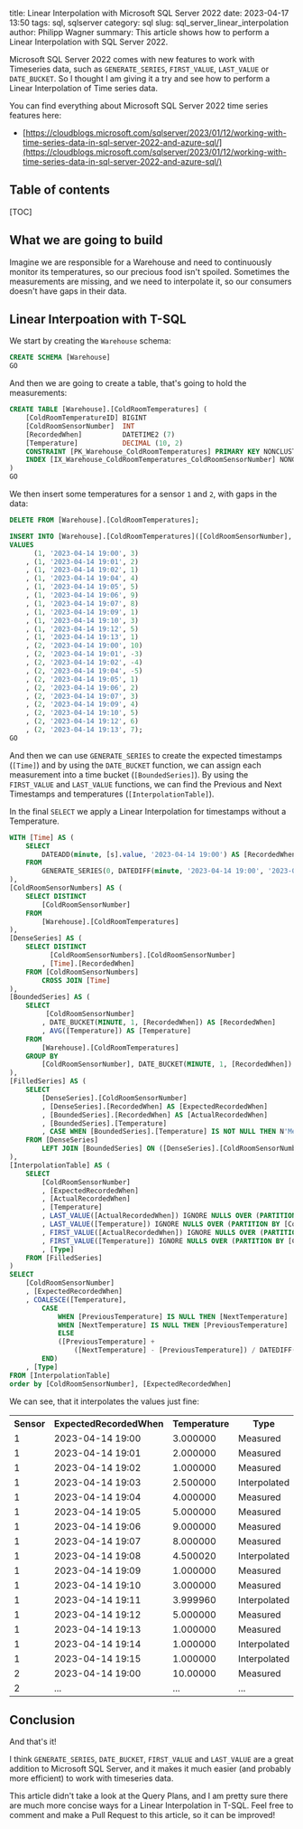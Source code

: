 ﻿title: Linear Interpolation with Microsoft SQL Server 2022
date: 2023-04-17 13:50
tags: sql, sqlserver
category: sql
slug: sql_server_linear_interpolation
author: Philipp Wagner
summary: This article shows how to perform a Linear Interpolation with SQL Server 2022.

Microsoft SQL Server 2022 comes with new features to work with Timeseries data, such 
as `GENERATE_SERIES`, `FIRST_VALUE`, `LAST_VALUE` or `DATE_BUCKET`. So I thought I am 
giving it a try and see how to perform a Linear Interpolation of Time series data.

You can find everything about Microsoft SQL Server 2022 time series features here:

* [https://cloudblogs.microsoft.com/sqlserver/2023/01/12/working-with-time-series-data-in-sql-server-2022-and-azure-sql/](https://cloudblogs.microsoft.com/sqlserver/2023/01/12/working-with-time-series-data-in-sql-server-2022-and-azure-sql/)

## Table of contents ##

[TOC]

## What we are going to build ##

Imagine we are responsible for a Warehouse and need to continuously monitor its temperatures, so 
our precious food isn't spoiled. Sometimes the measurements are missing, and we need to interpolate 
it, so our consumers doesn't have gaps in their data.


## Linear Interpoation with T-SQL ##

We start by creating the `Warehouse` schema:

```sql
CREATE SCHEMA [Warehouse]
GO
```

And then we are going to create a table, that's going to hold the measurements:

```sql 
CREATE TABLE [Warehouse].[ColdRoomTemperatures] (
    [ColdRoomTemperatureID] BIGINT                                      IDENTITY (1, 1) NOT NULL,
    [ColdRoomSensorNumber]  INT                                         NOT NULL,
    [RecordedWhen]          DATETIME2 (7)                               NOT NULL,
    [Temperature]           DECIMAL (10, 2)                             NOT NULL
    CONSTRAINT [PK_Warehouse_ColdRoomTemperatures] PRIMARY KEY NONCLUSTERED ([ColdRoomTemperatureID] ASC),
    INDEX [IX_Warehouse_ColdRoomTemperatures_ColdRoomSensorNumber] NONCLUSTERED ([ColdRoomSensorNumber]),
)
GO
```

We then insert some temperatures for a sensor `1` and `2`, with gaps in the data:

```sql
DELETE FROM [Warehouse].[ColdRoomTemperatures];

INSERT INTO [Warehouse].[ColdRoomTemperatures]([ColdRoomSensorNumber], [RecordedWhen], [Temperature])
VALUES
	  (1, '2023-04-14 19:00', 3)
	, (1, '2023-04-14 19:01', 2)
	, (1, '2023-04-14 19:02', 1)
	, (1, '2023-04-14 19:04', 4)
	, (1, '2023-04-14 19:05', 5)
	, (1, '2023-04-14 19:06', 9)
	, (1, '2023-04-14 19:07', 8)
	, (1, '2023-04-14 19:09', 1)
	, (1, '2023-04-14 19:10', 3)
	, (1, '2023-04-14 19:12', 5)
	, (1, '2023-04-14 19:13', 1)
	, (2, '2023-04-14 19:00', 10)
	, (2, '2023-04-14 19:01', -3)
	, (2, '2023-04-14 19:02', -4)
	, (2, '2023-04-14 19:04', -5)
	, (2, '2023-04-14 19:05', 1)
	, (2, '2023-04-14 19:06', 2)
	, (2, '2023-04-14 19:07', 3)
	, (2, '2023-04-14 19:09', 4)
	, (2, '2023-04-14 19:10', 5)
	, (2, '2023-04-14 19:12', 6)
	, (2, '2023-04-14 19:13', 7);
GO
```

And then we can use `GENERATE_SERIES` to create the expected timestamps (`[Time]`) and by using the 
`DATE_BUCKET` function, we can assign each measurement into a time bucket (`[BoundedSeries]`). By 
using the `FIRST_VALUE` and `LAST_VALUE` functions, we can find the Previous and Next Timestamps 
and temperatures (`[InterpolationTable]`).

In the final `SELECT` we apply a Linear Interpolation for timestamps without a Temperature. 

```sql
WITH [Time] AS (
	SELECT 
		DATEADD(minute, [s].value, '2023-04-14 19:00') AS [RecordedWhen]
	FROM 
		GENERATE_SERIES(0, DATEDIFF(minute, '2023-04-14 19:00', '2023-04-14 19:15')) AS [s]
),
[ColdRoomSensorNumbers] AS (
	SELECT DISTINCT 
		[ColdRoomSensorNumber]
	FROM 
		[Warehouse].[ColdRoomTemperatures]
),
[DenseSeries] AS (
	SELECT DISTINCT 
		  [ColdRoomSensorNumbers].[ColdRoomSensorNumber]
		, [Time].[RecordedWhen]
	FROM [ColdRoomSensorNumbers]
		CROSS JOIN [Time]
),
[BoundedSeries] AS (
	SELECT 
		 [ColdRoomSensorNumber]
		, DATE_BUCKET(MINUTE, 1, [RecordedWhen]) AS [RecordedWhen]
		, AVG([Temperature]) AS [Temperature]
	FROM 
		[Warehouse].[ColdRoomTemperatures]
	GROUP BY 
		[ColdRoomSensorNumber], DATE_BUCKET(MINUTE, 1, [RecordedWhen])
),
[FilledSeries] AS (
	SELECT 
		[DenseSeries].[ColdRoomSensorNumber]
		, [DenseSeries].[RecordedWhen] AS [ExpectedRecordedWhen]
		, [BoundedSeries].[RecordedWhen] AS [ActualRecordedWhen]
		, [BoundedSeries].[Temperature]
		, CASE WHEN [BoundedSeries].[Temperature] IS NOT NULL THEN N'Measured' ELSE N'Interpolated' END AS [Type]
	FROM [DenseSeries]
		LEFT JOIN [BoundedSeries] ON ([DenseSeries].[ColdRoomSensorNumber] = [BoundedSeries].[ColdRoomSensorNumber] AND [DenseSeries].[RecordedWhen] = [BoundedSeries].[RecordedWhen])
),
[InterpolationTable] AS (
	SELECT 
		[ColdRoomSensorNumber]
		, [ExpectedRecordedWhen]
		, [ActualRecordedWhen]
		, [Temperature]	
		, LAST_VALUE([ActualRecordedWhen]) IGNORE NULLS OVER (PARTITION BY [ColdRoomSensorNumber] ORDER BY [ExpectedRecordedWhen]) AS [PreviousRecordedWhen]
		, LAST_VALUE([Temperature]) IGNORE NULLS OVER (PARTITION BY [ColdRoomSensorNumber] ORDER BY [ExpectedRecordedWhen]) AS [PreviousTemperature]
		, FIRST_VALUE([ActualRecordedWhen]) IGNORE NULLS OVER (PARTITION BY [ColdRoomSensorNumber] ORDER BY [ExpectedRecordedWhen] ROWS BETWEEN CURRENT ROW AND UNBOUNDED FOLLOWING) AS [NextRecordedWhen]
		, FIRST_VALUE([Temperature]) IGNORE NULLS OVER (PARTITION BY [ColdRoomSensorNumber] ORDER BY [ExpectedRecordedWhen] ROWS BETWEEN CURRENT ROW AND UNBOUNDED FOLLOWING) AS [NextTemperature]
		, [Type]
	FROM [FilledSeries]
)
SELECT 
	[ColdRoomSensorNumber]
	, [ExpectedRecordedWhen]
	, COALESCE([Temperature],
		CASE 
			WHEN [PreviousTemperature] IS NULL THEN [NextTemperature]
			WHEN [NextTemperature] IS NULL THEN [PreviousTemperature]
			ELSE
			([PreviousTemperature] + 
				([NextTemperature] - [PreviousTemperature]) / DATEDIFF(second, [PreviousRecordedWhen], [NextRecordedWhen]) * DATEDIFF(second, [PreviousRecordedWhen], [ExpectedRecordedWhen]))
		END)
	, [Type]
FROM [InterpolationTable]
order by [ColdRoomSensorNumber], [ExpectedRecordedWhen]
```

We can see, that it interpolates the values just fine:

<div class="table">
  <table>
    <tbody>
      <tr>
        <th>Sensor</th><th>ExpectedRecordedWhen</th><th>Temperature</th><th>Type</th>
      </tr>
      <tr><td> 1 </td><td> 2023-04-14 19:00 </td><td> 3.000000 </td><td> Measured     </td></tr>
      <tr><td> 1 </td><td> 2023-04-14 19:01 </td><td> 2.000000 </td><td> Measured     </td></tr>
      <tr><td> 1 </td><td> 2023-04-14 19:02 </td><td> 1.000000 </td><td> Measured     </td></tr>
      <tr><td> 1 </td><td> 2023-04-14 19:03 </td><td> 2.500000 </td><td> Interpolated </td></tr>
      <tr><td> 1 </td><td> 2023-04-14 19:04 </td><td> 4.000000 </td><td> Measured     </td></tr>
      <tr><td> 1 </td><td> 2023-04-14 19:05 </td><td> 5.000000 </td><td> Measured     </td></tr>
      <tr><td> 1 </td><td> 2023-04-14 19:06 </td><td> 9.000000 </td><td> Measured     </td></tr>
      <tr><td> 1 </td><td> 2023-04-14 19:07 </td><td> 8.000000 </td><td> Measured     </td></tr>
      <tr><td> 1 </td><td> 2023-04-14 19:08 </td><td> 4.500020 </td><td> Interpolated </td></tr>
      <tr><td> 1 </td><td> 2023-04-14 19:09 </td><td> 1.000000 </td><td> Measured     </td></tr>
      <tr><td> 1 </td><td> 2023-04-14 19:10 </td><td> 3.000000 </td><td> Measured     </td></tr>
      <tr><td> 1 </td><td> 2023-04-14 19:11 </td><td> 3.999960 </td><td> Interpolated </td></tr>
      <tr><td> 1 </td><td> 2023-04-14 19:12 </td><td> 5.000000 </td><td> Measured     </td></tr>
      <tr><td> 1 </td><td> 2023-04-14 19:13 </td><td> 1.000000 </td><td> Measured     </td></tr>
      <tr><td> 1 </td><td> 2023-04-14 19:14 </td><td> 1.000000 </td><td> Interpolated </td></tr>
      <tr><td> 1 </td><td> 2023-04-14 19:15 </td><td> 1.000000 </td><td> Interpolated </td></tr>
      <tr><td> 2 </td><td> 2023-04-14 19:00 </td><td> 10.00000 </td><td> Measured     </td></tr>
      <tr><td> 2 </td><td> ...	          </td><td> ...         </td><td> ...         </td></tr>
    </tbody>
  </table>
</div>



## Conclusion ##

And that's it! 

I think `GENERATE_SERIES`, `DATE_BUCKET`, `FIRST_VALUE` and `LAST_VALUE` are a great addition 
to Microsoft SQL Server, and it makes it much easier (and probably more efficient) to work with 
timeseries data.

This article didn't take a look at the Query Plans, and I am pretty sure there are much more 
concise ways for a Linear Interpolation in T-SQL. Feel free to comment and make a Pull Request 
to this article, so it can be improved!